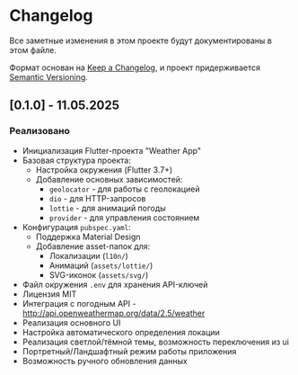 # Changelog

Все заметные изменения в этом проекте будут документированы в этом файле.

Формат основан на [Keep a Changelog](https://keepachangelog.com/),
и проект придерживается [Semantic Versioning](https://semver.org/).

## [0.1.0] - 11.05.2025
### Реализовано
- Инициализация Flutter-проекта "Weather App"
- Базовая структура проекта:
  - Настройка окружения (Flutter 3.7+)
  - Добавление основных зависимостей:
    - `geolocator` - для работы с геолокацией
    - `dio` - для HTTP-запросов
    - `lottie` - для анимаций погоды
    - `provider` - для управления состоянием
- Конфигурация `pubspec.yaml`:
  - Поддержка Material Design
  - Добавление asset-папок для:
    - Локализации (`l10n/`)
    - Анимаций (`assets/lottie/`)
    - SVG-иконок (`assets/svg/`)
- Файл окружения `.env` для хранения API-ключей
- Лицензия MIT
- Интеграция с погодным API - http://api.openweathermap.org/data/2.5/weather
- Реализация основного UI
- Настройка автоматического определения локации
- Реализация светлой/тёмной темы, возможность переключения из ui
- Портретный/Ландшафтный режим работы приложения
- Возможность ручного обновления данных